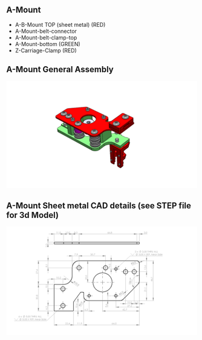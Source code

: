 ## A-Mount
  - A-B-Mount TOP (sheet metal) (RED)
  - A-Mount-belt-connector
  - A-Mount-belt-clamp-top
  - A-Mount-bottom (GREEN)
  - Z-Carriage-Clamp (RED)
  
## A-Mount General Assembly
![Robobostes](A-Mount.png)
## A-Mount Sheet metal CAD details (see STEP file for 3d Model)
![Robobostes](A-Mount-top-CAD.png)
